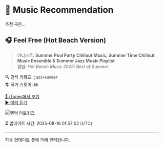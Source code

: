 
# 🎵 Music Recommendation

추천 곡은...

## 🎧 Feel Free (Hot Beach Version)  
> 아티스트: **Summer Pool Party Chillout Music, Summer Time Chillout Music Ensemble & Summer Jazz Music Playlist**  
> 앨범: _Hot Beach Music 2025: Best of Summer_  

🔍 검색 키워드: `jazz+summer`  
🌎 국가 스토어: `KR`

[🔗 iTunes에서 보기](https://music.apple.com/kr/album/feel-free-hot-beach-version/1805896113?i=1805896912&uo=4)  
[▶️ 미리 듣기](https://audio-ssl.itunes.apple.com/itunes-assets/AudioPreview221/v4/a5/ec/19/a5ec19e4-d34d-de2f-0609-d99047e4f7e9/mzaf_53422520775939010.plus.aac.p.m4a)

![앨범 아트워크](https://is1-ssl.mzstatic.com/image/thumb/Music221/v4/08/00/59/080059e3-c1d0-7433-1272-9d0a94b3b96a/4066004843483_3000.jpg/100x100bb.jpg)

⏳ 업데이트 시간: 2025-08-16 01:57:02 (UTC)

---
자동 업데이트 봇에 의해 관리됩니다.
